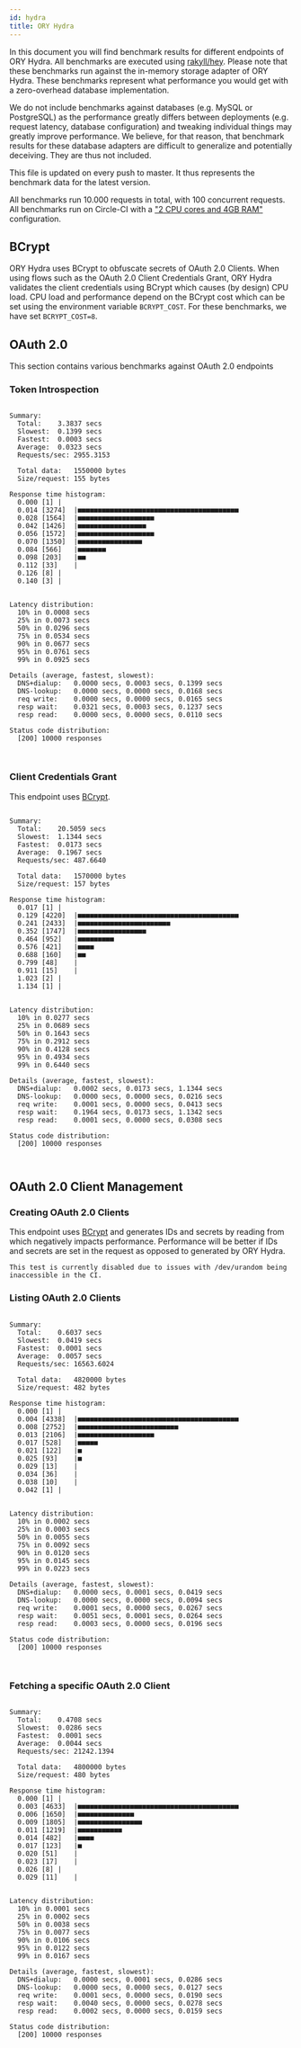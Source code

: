 ```yaml
---
id: hydra
title: ORY Hydra
---
```


In this document you will find benchmark results for different endpoints of ORY Hydra. All benchmarks are executed
using [rakyll/hey](https://github.com/rakyll/hey). Please note that these benchmarks run against the in-memory storage
adapter of ORY Hydra. These benchmarks represent what performance you would get with a zero-overhead database implementation.

We do not include benchmarks against databases (e.g. MySQL or PostgreSQL) as the performance greatly differs between
deployments (e.g. request latency, database configuration) and tweaking individual things may greatly improve performance.
We believe, for that reason, that benchmark results for these database adapters are difficult to generalize and potentially
deceiving. They are thus not included.

This file is updated on every push to master. It thus represents the benchmark data for the latest version.

All benchmarks run 10.000 requests in total, with 100 concurrent requests. All benchmarks run on Circle-CI with a
["2 CPU cores and 4GB RAM"](https://support.circleci.com/hc/en-us/articles/360000489307-Why-do-my-tests-take-longer-to-run-on-CircleCI-than-locally-)
configuration.

## BCrypt

ORY Hydra uses BCrypt to obfuscate secrets of OAuth 2.0 Clients. When using flows such as the OAuth 2.0 Client Credentials
Grant, ORY Hydra validates the client credentials using BCrypt which causes (by design) CPU load. CPU load and performance
depend on the BCrypt cost which can be set using the environment variable `BCRYPT_COST`. For these benchmarks,
we have set `BCRYPT_COST=8`.

## OAuth 2.0

This section contains various benchmarks against OAuth 2.0 endpoints

### Token Introspection

```

Summary:
  Total:	3.3837 secs
  Slowest:	0.1399 secs
  Fastest:	0.0003 secs
  Average:	0.0323 secs
  Requests/sec:	2955.3153
  
  Total data:	1550000 bytes
  Size/request:	155 bytes

Response time histogram:
  0.000 [1]	|
  0.014 [3274]	|■■■■■■■■■■■■■■■■■■■■■■■■■■■■■■■■■■■■■■■■
  0.028 [1564]	|■■■■■■■■■■■■■■■■■■■
  0.042 [1426]	|■■■■■■■■■■■■■■■■■
  0.056 [1572]	|■■■■■■■■■■■■■■■■■■■
  0.070 [1350]	|■■■■■■■■■■■■■■■■
  0.084 [566]	|■■■■■■■
  0.098 [203]	|■■
  0.112 [33]	|
  0.126 [8]	|
  0.140 [3]	|


Latency distribution:
  10% in 0.0008 secs
  25% in 0.0073 secs
  50% in 0.0296 secs
  75% in 0.0534 secs
  90% in 0.0677 secs
  95% in 0.0761 secs
  99% in 0.0925 secs

Details (average, fastest, slowest):
  DNS+dialup:	0.0000 secs, 0.0003 secs, 0.1399 secs
  DNS-lookup:	0.0000 secs, 0.0000 secs, 0.0168 secs
  req write:	0.0000 secs, 0.0000 secs, 0.0165 secs
  resp wait:	0.0321 secs, 0.0003 secs, 0.1237 secs
  resp read:	0.0000 secs, 0.0000 secs, 0.0110 secs

Status code distribution:
  [200]	10000 responses



```

### Client Credentials Grant

This endpoint uses [BCrypt](#bcrypt).

```

Summary:
  Total:	20.5059 secs
  Slowest:	1.1344 secs
  Fastest:	0.0173 secs
  Average:	0.1967 secs
  Requests/sec:	487.6640
  
  Total data:	1570000 bytes
  Size/request:	157 bytes

Response time histogram:
  0.017 [1]	|
  0.129 [4220]	|■■■■■■■■■■■■■■■■■■■■■■■■■■■■■■■■■■■■■■■■
  0.241 [2433]	|■■■■■■■■■■■■■■■■■■■■■■■
  0.352 [1747]	|■■■■■■■■■■■■■■■■■
  0.464 [952]	|■■■■■■■■■
  0.576 [421]	|■■■■
  0.688 [160]	|■■
  0.799 [48]	|
  0.911 [15]	|
  1.023 [2]	|
  1.134 [1]	|


Latency distribution:
  10% in 0.0277 secs
  25% in 0.0689 secs
  50% in 0.1643 secs
  75% in 0.2912 secs
  90% in 0.4128 secs
  95% in 0.4934 secs
  99% in 0.6440 secs

Details (average, fastest, slowest):
  DNS+dialup:	0.0002 secs, 0.0173 secs, 1.1344 secs
  DNS-lookup:	0.0000 secs, 0.0000 secs, 0.0216 secs
  req write:	0.0001 secs, 0.0000 secs, 0.0413 secs
  resp wait:	0.1964 secs, 0.0173 secs, 1.1342 secs
  resp read:	0.0001 secs, 0.0000 secs, 0.0308 secs

Status code distribution:
  [200]	10000 responses



```

## OAuth 2.0 Client Management

### Creating OAuth 2.0 Clients

This endpoint uses [BCrypt](#bcrypt) and generates IDs and secrets by reading from  which negatively impacts
performance. Performance will be better if IDs and secrets are set in the request as opposed to generated by ORY Hydra.

```
This test is currently disabled due to issues with /dev/urandom being inaccessible in the CI.
```

### Listing OAuth 2.0 Clients

```

Summary:
  Total:	0.6037 secs
  Slowest:	0.0419 secs
  Fastest:	0.0001 secs
  Average:	0.0057 secs
  Requests/sec:	16563.6024
  
  Total data:	4820000 bytes
  Size/request:	482 bytes

Response time histogram:
  0.000 [1]	|
  0.004 [4338]	|■■■■■■■■■■■■■■■■■■■■■■■■■■■■■■■■■■■■■■■■
  0.008 [2752]	|■■■■■■■■■■■■■■■■■■■■■■■■■
  0.013 [2106]	|■■■■■■■■■■■■■■■■■■■
  0.017 [528]	|■■■■■
  0.021 [122]	|■
  0.025 [93]	|■
  0.029 [13]	|
  0.034 [36]	|
  0.038 [10]	|
  0.042 [1]	|


Latency distribution:
  10% in 0.0002 secs
  25% in 0.0003 secs
  50% in 0.0055 secs
  75% in 0.0092 secs
  90% in 0.0120 secs
  95% in 0.0145 secs
  99% in 0.0223 secs

Details (average, fastest, slowest):
  DNS+dialup:	0.0000 secs, 0.0001 secs, 0.0419 secs
  DNS-lookup:	0.0000 secs, 0.0000 secs, 0.0094 secs
  req write:	0.0001 secs, 0.0000 secs, 0.0267 secs
  resp wait:	0.0051 secs, 0.0001 secs, 0.0264 secs
  resp read:	0.0003 secs, 0.0000 secs, 0.0196 secs

Status code distribution:
  [200]	10000 responses



```

### Fetching a specific OAuth 2.0 Client

```

Summary:
  Total:	0.4708 secs
  Slowest:	0.0286 secs
  Fastest:	0.0001 secs
  Average:	0.0044 secs
  Requests/sec:	21242.1394
  
  Total data:	4800000 bytes
  Size/request:	480 bytes

Response time histogram:
  0.000 [1]	|
  0.003 [4633]	|■■■■■■■■■■■■■■■■■■■■■■■■■■■■■■■■■■■■■■■■
  0.006 [1650]	|■■■■■■■■■■■■■■
  0.009 [1805]	|■■■■■■■■■■■■■■■■
  0.011 [1219]	|■■■■■■■■■■■
  0.014 [482]	|■■■■
  0.017 [123]	|■
  0.020 [51]	|
  0.023 [17]	|
  0.026 [8]	|
  0.029 [11]	|


Latency distribution:
  10% in 0.0001 secs
  25% in 0.0002 secs
  50% in 0.0038 secs
  75% in 0.0077 secs
  90% in 0.0106 secs
  95% in 0.0122 secs
  99% in 0.0167 secs

Details (average, fastest, slowest):
  DNS+dialup:	0.0000 secs, 0.0001 secs, 0.0286 secs
  DNS-lookup:	0.0000 secs, 0.0000 secs, 0.0127 secs
  req write:	0.0001 secs, 0.0000 secs, 0.0190 secs
  resp wait:	0.0040 secs, 0.0000 secs, 0.0278 secs
  resp read:	0.0002 secs, 0.0000 secs, 0.0159 secs

Status code distribution:
  [200]	10000 responses



```
